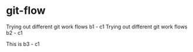 # git-flow

Trying out different git work flows b1 - c1
Trying out different git work flows b2 - c1

This is b3 - c1

